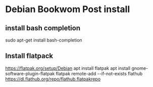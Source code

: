 # Debian Bookwom Post install

## install bash completion
sudo apt-get install bash-completion


## Install flatpack
https://flatpak.org/setup/Debian
apt install flatpak
apt install gnome-software-plugin-flatpak
flatpak remote-add --if-not-exists flathub https://dl.flathub.org/repo/flathub.flatpakrepo
